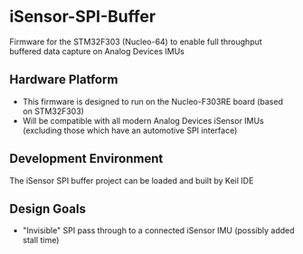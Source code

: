 # iSensor-SPI-Buffer
Firmware for the STM32F303 (Nucleo-64) to enable full throughput buffered data capture on Analog Devices IMUs

## Hardware Platform

* This firmware is designed to run on the Nucleo-F303RE board (based on STM32F303)
* Will be compatible with all modern Analog Devices iSensor IMUs (excluding those which have an automotive SPI interface)

## Development Environment

The iSensor SPI buffer project can be loaded and built by Keil IDE

## Design Goals

* "Invisible" SPI pass through to a connected iSensor IMU (possibly added stall time)
